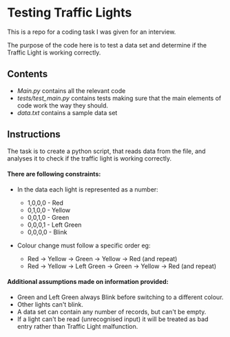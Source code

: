 # Testing Traffic Lights
This is a repo for a coding task I was given for an interview.

The purpose of the code here is to test a data set and determine if the Traffic Light is working correctly.
## Contents
 - _Main.py_ contains all the relevant code
 - _tests/test_main.py_ contains tests making sure that the main elements of code work the way they should.
 - _data.txt_ contains a sample data set

## Instructions
The task is to create a python script, that reads data from the file, and analyses it to check if the traffic light is
working correctly. 

#### There are following constraints:
- In the data each light is represented as a number:
  - 1,0,0,0 - Red
  - 0,1,0,0 - Yellow
  - 0,0,1,0 - Green
  - 0,0,0,1 - Left Green
  - 0,0,0,0 - Blink

- Colour change must follow a specific order eg:
  - Red -> Yellow -> Green -> Yellow -> Red (and repeat)
  - Red -> Yellow -> Left Green -> Green -> Yellow -> Red (and repeat)

#### Additional assumptions made on information provided:
- Green and Left Green always Blink before switching to a different colour.
- Other lights can't blink.
- A data set can contain any number of records, but can't be empty.
- If a light can't be read (unrecognised input) it will be treated as bad entry rather than Traffic Light malfunction.
